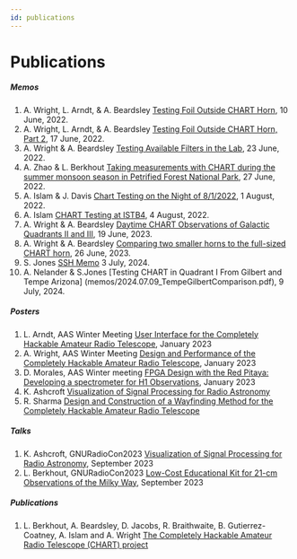 ```yaml
---
id: publications
---
```

Publications
===

##### Memos

1.  A. Wright, L. Arndt, & A. Beardsley  [Testing Foil Outside CHART Horn](memos/2022.06.10_FoilTesting.pdf), 10 June, 2022.
2.  A. Wright, L. Arndt, & A. Beardsley  [Testing Foil Outside CHART Horn, Part 2](memos/2022.06.17_FoilTesting2.pdf), 17 June, 2022.
3.  A. Wright & A. Beardsley  [Testing Available Filters in the Lab](memos/2022.06.23_FilterTesting.pdf), 23 June, 2022.
4.  A. Zhao & L. Berkhout  [Taking measurements with CHART during the summer monsoon season in Petrified Forest National Park](memos/2022.06.25_PetrifiedForest.pdf), 27 June, 2022.
5.  A. Islam & J. Davis  [Chart Testing on the Night of 8/1/2022](memos/2022.08.01_CanyonLake.pdf), 1 August, 2022.
6.  A. Islam  [CHART Testing at ISTB4](memos/2022.08.04_ISTB4.pdf), 4 August, 2022.
7.  A. Wright & A. Beardsley  [Daytime CHART Observations of Galactic Quadrants II and III](memos/2023.06.19_DayQuad2and3.pdf), 19 June, 2023.
8.  A. Wright & A. Beardsley  [Comparing two smaller horns to the full-sized CHART horn](memos/2023.06.26_BabyCHARTTests.pdf), 26 June, 2023.
9. S. Jones [SSH Memo](memos/2024.07.03_SSH_Memo_Revised.pdf) 3 July, 2024.
10. A. Nelander & S.Jones [Testing CHART in Quadrant I From Gilbert and Tempe Arizona] (memos/2024.07.09_TempeGilbertComparison.pdf), 9 July, 2024.

##### Posters

1.  L. Arndt, AAS Winter Meeting  [User Interface for the Completely Hackable Amateur Radio Telescope](https://aas237-aas.ipostersessions.com/?s=51-93-98-44-7F-4E-92-52-1C-53-02-89-9A-6A-FC-53), January 2023
2.  A. Wright, AAS Winter Meeting  [Design and Performance of the Completely Hackable Amateur Radio Telescope](https://aas237-aas.ipostersessions.com/?s=5F-BA-55-69-66-C2-01-24-0B-C6-77-4B-97-51-AF-1C), January 2023
3.  D. Morales, AAS Winter meeting  [FPGA Design with the Red Pitaya: Developing a spectrometer for H1 Observations](https://sites.google.com/view/dlmorales/research?authuser=0#h.hv94nswsa15t), January 2023
4.  K. Ashcroft  [Visualization of Signal Processing for Radio Astronomy](memos/CHART_Poster.pdf)
5.  R. Sharma  [Design and Construction of a Wayfinding Method for the Completely Hackable Amateur Radio Telescope](memos/Sharma_FURI.pdf)

##### Talks

1.  K. Ashcroft, GNURadioCon2023  [Visualization of Signal Processing for Radio Astronomy](https://www.youtube.com/live/LzkIl8sTvRY?si=qOqa4D2PfQcEPhXp&t=20702), September 2023
2.  L. Berkhout, GNURadioCon2023  [Low-Cost Educational Kit for 21-cm Observations of the Milky Way](https://www.youtube.com/live/LzkIl8sTvRY?si=WjDNOb7DFqHlABgT&t=19722), September 2023

##### Publications

1.  L. Berkhout, A. Beardsley, D. Jacobs, R. Braithwaite, B. Gutierrez-Coatney, A. Islam and A. Wright  [The Completely Hackable Amateur Radio Telescope (CHART) project](https://iopscience.iop.org/article/10.1088/1361-6552/ad0542)
